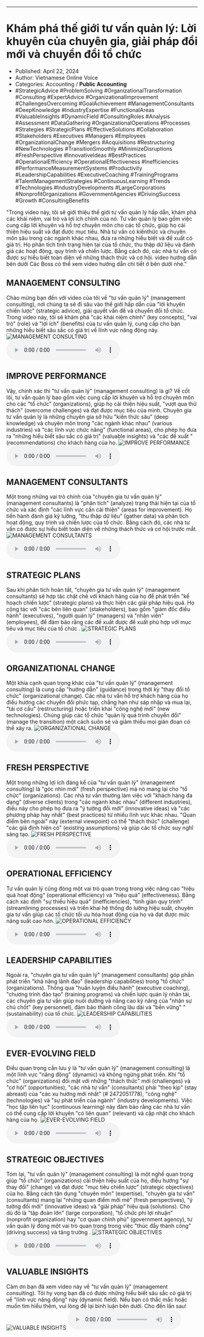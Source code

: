 
---

# Khám phá thế giới tư vấn quản lý: Lời khuyên của chuyên gia, giải pháp đổi mới và chuyển đổi tổ chức

- Published: April 22, 2024
- Author: Vietnamese Online Voice
- Categories: Accounting / **Public Accounting**
- #StrategicAdvice #ProblemSolving #OrganizationalTransformation #Consulting #ExpertAdvice #OrganizationalImprovement #ChallengesOvercoming #GoalAchievement #ManagementConsultants #DeepKnowledge #IndustryExpertise #FunctionalAreas #ValuableInsights #DynamicField #ConsultingRoles #Analysis #Assessment #DataGathering #OrganizationalOperations #Processes #Strategies #StrategicPlans #EffectiveSolutions #Collaboration #Stakeholders #Executives #Managers #Employees #OrganizationalChange #Mergers #Acquisitions #Restructuring #NewTechnologies #TransitionSmoothly #MinimizeDisruptions #FreshPerspective #InnovativeIdeas #BestPractices #OperationalEfficiency #OperationalEffectiveness #Inefficiencies #PerformanceMeasurementSystems #Productivity #LeadershipCapabilities #ExecutiveCoaching #TrainingPrograms #TalentManagementStrategies #ContinuousLearning #Trends #Technologies #IndustryDevelopments #LargeCorporations #NonprofitOrganizations #GovernmentAgencies #DrivingSuccess #Growth #ConsultingBenefits

"Trong video này, tôi sẽ giới thiệu thế giới tư vấn quản lý hấp dẫn, khám phá các khái niệm, vai trò và lợi ích chính của nó. Tư vấn quản lý bao gồm việc cung cấp lời khuyên và hỗ trợ chuyên môn cho các tổ chức, giúp họ cải thiện hiệu suất và đạt được mục tiêu. Nhà tư vấn có kiến ​​thức và chuyên môn sâu trong các ngành khác nhau, đưa ra những hiểu biết và đề xuất có giá trị. Họ phân tích tình trạng hiện tại của tổ chức, thu thập dữ liệu và đánh giá các hoạt động, quy trình và chiến lược. Bằng cách đó, các nhà tư vấn có được sự hiểu biết toàn diện về những thách thức và cơ hội. video hướng dẫn bên dưới Các Boss có thể xem video hướng dẫn chi tiết ở bên dưới nhé."


## MANAGEMENT CONSULTING

Chào mừng bạn đến với video của tôi về "tư vấn quản lý" (management consulting), nơi chúng ta sẽ đi sâu vào thế giới hấp dẫn của "lời khuyên chiến lược" (strategic advice), giải quyết vấn đề và chuyển đổi tổ chức. Trong video này, tôi sẽ khám phá "các khái niệm chính" (key concepts), "vai trò" (role) và "lợi ích" (benefits) của tư vấn quản lý, cung cấp cho bạn những hiểu biết sâu sắc có giá trị về lĩnh vực năng động này.
![MANAGEMENT CONSULTING](https://http-archiver-apis-production-80.schnworks.com/storage/images/transitions/2024-04-22/transition--11879970725-Montserrat-Bold-7B1FA2.jpg)
<audio controls>
    <source src="https://http-archiver-apis-production-80.schnworks.com/storage/audio/file-13576331086.mp3" type="audio/mpeg">
</audio>



## IMPROVE PERFORMANCE

Vậy, chính xác thì "tư vấn quản lý" (management consulting) là gì? Về cốt lõi, tư vấn quản lý bao gồm việc cung cấp lời khuyên và hỗ trợ chuyên môn cho các "tổ chức" (organizations), giúp họ cải thiện hiệu suất, "vượt qua thử thách" (overcome challenges) và đạt được mục tiêu của mình. Chuyên gia tư vấn quản lý là những chuyên gia sở hữu "kiến thức sâu" (deep knowledge) và chuyên môn trong "các ngành khác nhau" (various industries) và "các lĩnh vực chức năng" (functional areas), cho phép họ đưa ra "những hiểu biết sâu sắc có giá trị" (valuable insights) và "các đề xuất " (recommendations) cho khách hàng của họ.
![IMPROVE PERFORMANCE](https://http-archiver-apis-production-80.schnworks.com/storage/images/transitions/2024-04-22/transition-9193730530-Montserrat-Black-512DA8.jpg)
<audio controls>
    <source src="https://http-archiver-apis-production-80.schnworks.com/storage/audio/file-8029533296.mp3" type="audio/mpeg">
</audio>



## MANAGEMENT CONSULTANTS

Một trong những vai trò chính của "chuyên gia tư vấn quản lý" (management consultants) là "phân tích" (analyze) trạng thái hiện tại của tổ chức và xác định "các lĩnh vực cần cải thiện" (areas for improvement). Họ tiến hành đánh giá kỹ lưỡng, "thu thập dữ liệu" (gather data) và phân tích hoạt động, quy trình và chiến lược của tổ chức. Bằng cách đó, các nhà tư vấn có được sự hiểu biết toàn diện về những thách thức và cơ hội trước mắt.
![MANAGEMENT CONSULTANTS](https://http-archiver-apis-production-80.schnworks.com/storage/images/transitions/2024-04-22/transition-24611130239-Montserrat-Thin-512DA8.jpg)
<audio controls>
    <source src="https://http-archiver-apis-production-80.schnworks.com/storage/audio/file-20536557548.mp3" type="audio/mpeg">
</audio>



## STRATEGIC PLANS

Sau khi phân tích hoàn tất, "chuyên gia tư vấn quản lý" (management consultants) sẽ hợp tác chặt chẽ với khách hàng của họ để phát triển "kế hoạch chiến lược" (strategic plans) và thực hiện các giải pháp hiệu quả. Họ cộng tác với "các bên liên quan" (stakeholders), bao gồm "giám đốc điều hành" (executives), "người quản lý" (managers) và "nhân viên" (employees), để đảm bảo rằng các đề xuất được đề xuất phù hợp với mục tiêu và mục tiêu của tổ chức .
![STRATEGIC PLANS](https://http-archiver-apis-production-80.schnworks.com/storage/images/transitions/2024-04-22/transition-24413554810-Montserrat-Medium-004895.jpg)
<audio controls>
    <source src="https://http-archiver-apis-production-80.schnworks.com/storage/audio/file-7301901222.mp3" type="audio/mpeg">
</audio>



## ORGANIZATIONAL CHANGE

Một khía cạnh quan trọng khác của "tư vấn quản lý" (management consulting) là cung cấp "hướng dẫn" (guidance) trong thời kỳ "thay đổi tổ chức" (organizational change). Các nhà tư vấn hỗ trợ khách hàng của họ điều hướng các chuyển đổi phức tạp, chẳng hạn như sáp nhập và mua lại, "tái cơ cấu" (restructuring) hoặc triển khai "công nghệ mới" (new technologies). Chúng giúp các tổ chức "quản lý quá trình chuyển đổi" (manage the transition) một cách suôn sẻ và giảm thiểu mọi gián đoạn có thể xảy ra.
![ORGANIZATIONAL CHANGE](https://http-archiver-apis-production-80.schnworks.com/storage/images/transitions/2024-04-22/transition-23966073097-Montserrat-SemiBold-673AB7.jpg)
<audio controls>
    <source src="https://http-archiver-apis-production-80.schnworks.com/storage/audio/file-10253387598.mp3" type="audio/mpeg">
</audio>



## FRESH PERSPECTIVE

Một trong những lợi ích đáng kể của "tư vấn quản lý" (management consulting) là "góc nhìn mới" (fresh perspective) mà nó mang lại cho "tổ chức" (organizations). Các nhà tư vấn thường làm việc với "khách hàng đa dạng" (diverse clients) trong "các ngành khác nhau" (different industries), điều này cho phép họ đưa ra "ý tưởng đổi mới" (innovative ideas) và "các phương pháp hay nhất" (best practices) từ nhiều lĩnh vực khác nhau. "Quan điểm bên ngoài" này (external viewpoint) có thể "thách thức" (challenge) "các giả định hiện có" (existing assumptions) và giúp các tổ chức suy nghĩ sáng tạo.
![FRESH PERSPECTIVE](https://http-archiver-apis-production-80.schnworks.com/storage/images/transitions/2024-04-22/transition--7152232203-Montserrat-Medium-4A148C.jpg)
<audio controls>
    <source src="https://http-archiver-apis-production-80.schnworks.com/storage/audio/file-4785210383.mp3" type="audio/mpeg">
</audio>



## OPERATIONAL EFFICIENCY

Tư vấn quản lý cũng đóng một vai trò quan trọng trong việc nâng cao "hiệu quả hoạt động" (operational efficiency) và "hiệu quả" (effectiveness). Bằng cách xác định "sự thiếu hiệu quả" (inefficiencies), "tinh giản quy trình" (streamlining processes) và triển khai hệ thống đo lường hiệu suất, chuyên gia tư vấn giúp các tổ chức tối ưu hóa hoạt động của họ và đạt được mức năng suất cao hơn.
![OPERATIONAL EFFICIENCY](https://http-archiver-apis-production-80.schnworks.com/storage/images/transitions/2024-04-22/transition-12635919379-Montserrat-SemiBold-283593.jpg)
<audio controls>
    <source src="https://http-archiver-apis-production-80.schnworks.com/storage/audio/file-4153490313.mp3" type="audio/mpeg">
</audio>



## LEADERSHIP CAPABILITIES

Ngoài ra, "chuyên gia tư vấn quản lý" (management consultants) góp phần phát triển "khả năng lãnh đạo" (leadership capabilities) trong "tổ chức" (organizations). Thông qua "huấn luyện điều hành" (executive coaching), "chương trình đào tạo" (training programs) và chiến lược quản lý nhân tài, các chuyên gia tư vấn giúp nuôi dưỡng và nâng cao kỹ năng của "nhân sự chủ chốt" (key personnel), đảm bảo thành công lâu dài và "bền vững" " (sustainability) của tổ chức.
![LEADERSHIP CAPABILITIES](https://http-archiver-apis-production-80.schnworks.com/storage/images/transitions/2024-04-22/transition-15751992021-Montserrat-Medium-9C27B0.jpg)
<audio controls>
    <source src="https://http-archiver-apis-production-80.schnworks.com/storage/audio/file-8243357874.mp3" type="audio/mpeg">
</audio>



## EVER-EVOLVING FIELD

Điều quan trọng cần lưu ý là "tư vấn quản lý" (management consulting) là một lĩnh vực "năng động" (dynamic) và không ngừng phát triển. Khi "tổ chức" (organizations) đối mặt với những "thách thức" mới (challenges) và "cơ hội" (opportunities), "các nhà tư vấn" (consultants) phải "theo kịp" (stay abreast) của "các xu hướng mới nhất" (# 2472051778), "công nghệ" (technologies) và "sự phát triển của ngành" (industry developments). Việc "học tập liên tục" (continuous learning) này đảm bảo rằng các nhà tư vấn có thể cung cấp lời khuyên "có liên quan" (relevant) và cập nhật cho khách hàng của họ.
![EVER-EVOLVING FIELD](https://http-archiver-apis-production-80.schnworks.com/storage/images/transitions/2024-04-22/transition--42890069195-Montserrat-Bold-283593.jpg)
<audio controls>
    <source src="https://http-archiver-apis-production-80.schnworks.com/storage/audio/file-67319567893.mp3" type="audio/mpeg">
</audio>



## STRATEGIC OBJECTIVES

Tóm lại, "tư vấn quản lý" (management consulting) là một nghề quan trọng giúp "tổ chức" (organizations) cải thiện hiệu suất của họ, điều hướng "sự thay đổi" (change) và đạt được "mục tiêu chiến lược" (strategic objectives) của họ. Bằng cách tận dụng "chuyên môn" (expertise), "chuyên gia tư vấn" (consultants) mang lại "những quan điểm mới mẻ" (fresh perspectives), "ý tưởng đổi mới" (innovative ideas) và "giải pháp" hiệu quả (solutions). Cho dù đó là "tập đoàn lớn" (large corporation), "tổ chức phi lợi nhuận" (nonprofit organization) hay "cơ quan chính phủ" (government agency), tư vấn quản lý đóng một vai trò quan trọng trong việc "thúc đẩy thành công" (driving success) và tăng trưởng .
![STRATEGIC OBJECTIVES](https://http-archiver-apis-production-80.schnworks.com/storage/images/transitions/2024-04-22/transition--84620397413-Montserrat-Medium-004895.jpg)
<audio controls>
    <source src="https://http-archiver-apis-production-80.schnworks.com/storage/audio/file-13716799898.mp3" type="audio/mpeg">
</audio>



## VALUABLE INSIGHTS

Cảm ơn bạn đã xem video này về "tư vấn quản lý" (management consulting). Tôi hy vọng bạn đã có được những hiểu biết sâu sắc có giá trị về "lĩnh vực năng động" này (dynamic field). Nếu bạn có thắc mắc hoặc muốn tìm hiểu thêm, vui lòng để lại bình luận bên dưới. Cho đến lần sau!
![VALUABLE INSIGHTS](https://http-archiver-apis-production-80.schnworks.com/storage/images/transitions/2024-04-22/transition-4643294479-Montserrat-SemiBold-9C27B0.jpg)
<audio controls>
    <source src="https://http-archiver-apis-production-80.schnworks.com/storage/audio/file-13194213105.mp3" type="audio/mpeg">
</audio>

